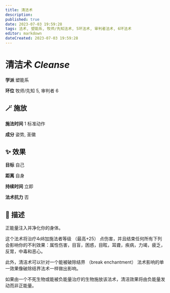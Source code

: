 ```yaml
---
title: 清洁术
description: 
published: true
date: 2023-07-03 19:59:28
tags: 法术, 塑能系, 牧师/先知法术, 5环法术, 审判者法术, 6环法术
editor: markdown
dateCreated: 2023-07-03 19:59:28
---
```


# **清洁术** *Cleanse*

**学派** 塑能系 

**环位** 牧师/先知 5, 审判者 6

## 🪄 施放

**施法时间** 1 标准动作

**成分** 姿势, 圣徽

## ✨ 效果 

**目标** 自己 

**距离** 自身  

**持续时间** 立即 

**法术抗力** 否

## 📖 描述

正能量注入并净化你的身体。

这个法术将治疗4d8加施法者等级 （最高+25） 点伤害，并且结束任何所有下列会影响你的不利效果：属性伤害，目盲，困惑，目眩，耳聋，疾病，力竭，疲乏，反胃，中毒和恶心。

此外，清洁术可以针对一个能被破除结界 （break enchantment） 法术影响的单一效果像破除结界法术一样做出影响。

如果由一个不死生物或能被负能量治疗的生物施放该法术，清洁效果将由负能量发动而非正能量。
    